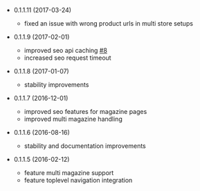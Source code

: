 * 0.1.1.11 (2017-03-24)
  * fixed an issue with wrong product urls in multi store setups
  
* 0.1.1.9 (2017-02-01)
  * improved seo api caching [#8](https://github.com/styladev/magentoStylaConnect/issues/8)
  * increased seo request timeout
  
* 0.1.1.8 (2017-01-07)
  * stability improvements
  
* 0.1.1.7 (2016-12-01)
  * improved seo features for magazine pages
  * improved multi magazine handling

* 0.1.1.6 (2016-08-16)
  * stability and documentation improvements
  
* 0.1.1.5 (2016-02-12)

  * feature multi magazine support
  * feature toplevel navigation integration
